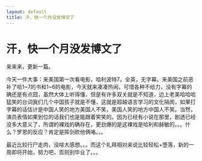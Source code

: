 ```yaml
---
layout: default
title: 汗，快一个月没发博文了
---
```

# 汗，快一个月没发博文了
来来来，更新一篇。

今天一件大事：来美国第一次看电影，哈利波特7。全英，无字幕。来美国之前恶补了哈1~7的书和1~6的电影，今天就来凑凑热闹。可惜各种不给力，没有字幕的确还是有点囧，虽然大体上听得懂，但是有许多双关就是不知道，边上老美哈哈哈猛笑的台词我们几个中国孩子就是不懂，这就是超越语言学习的文化隔阂，如果打字幕的话估计是中国人笑的地方美国人不笑，美国人笑的地方中国人不笑。当然，演员表情如果到位的话我们也是能跟着笑笑的。因为已经有小说在那里，剧透已经没多大意义了，所谓的裸戏的确存在，更劲爆的是这裸戏是哈利和赫敏的。。。什么？罗恩的反应？肯定是挥剑砍他俩咯。。。

最近比较行尸走肉，没啥大感想。。。而这个礼拜相对来说比较轻松+堕落，新的一周即将开始，努力吧，否则别毕业了。。。